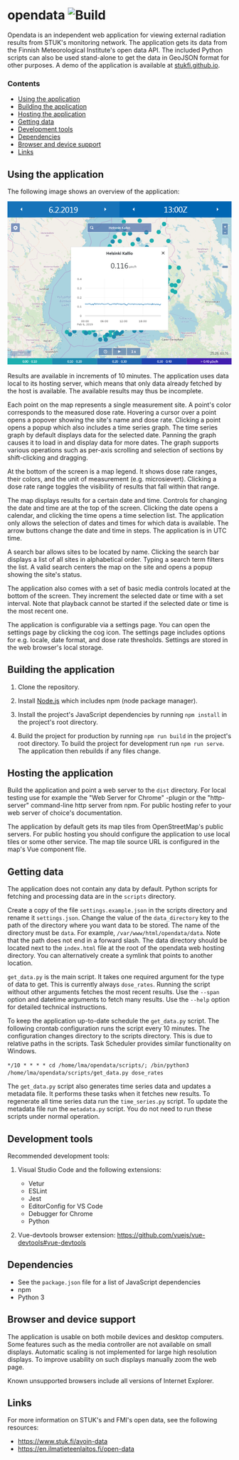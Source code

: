 # opendata ![Build](https://github.com/StukFi/opendata/workflows/Build/badge.svg?branch=master)

Opendata is an independent web application for viewing external radiation results from STUK's monitoring network. The application gets its data from the Finnish Meteorological Institute's open data API.  The included Python scripts can also be used stand-alone to get the data in GeoJSON format for other purposes. A demo of the application is available at [stukfi.github.io](https://stukfi.github.io/).

### Contents
- [Using the application](#using-the-application)
- [Building the application](#building-the-application)
- [Hosting the application](#hosting-the-application)
- [Getting data](#getting-data)
- [Development tools](#development-tools)
- [Dependencies](#dependencies)
- [Browser and device support](#browser-and-device-support)
- [Links](#links)

## Using the application

The following image shows an overview of the application:

![](docs/overview.PNG)

Results are available in increments of 10 minutes. The application uses data local to its hosting server, which means that only data already fetched by the host is available. The available results may thus be incomplete.

Each point on the map represents a single measurement site. A point's color corresponds to the measured dose rate. Hovering a cursor over a point opens a popover showing the site's name and dose rate. Clicking a point opens a popup which also includes a time series graph. The time series graph by default displays data for the selected date. Panning the graph causes it to load in and display data for more dates. The graph supports various operations such as per-axis scrolling and selection of sections by shift-clicking and dragging.

At the bottom of the screen is a map legend. It shows dose rate ranges, their colors, and the unit of measurement (e.g. microsievert). Clicking a dose rate range toggles the visibility of results that fall within that range.

The map displays results for a certain date and time. Controls for changing the date and time are at the top of the screen. Clicking the date opens a calendar, and clicking the time opens a time selection list. The application only allows the selection of dates and times for which data is available. The arrow buttons change the date and time in steps. The application is in UTC time.

A search bar allows sites to be located by name. Clicking the search bar displays a list of all sites in alphabetical order. Typing a search term filters the list. A valid search centers the map on the site and opens a popup showing the site's status.

The application also comes with a set of basic media controls located at the bottom of the screen. They increment the selected date or time with a set interval. Note that playback cannot be started if the selected date or time is the most recent one.

The application is configurable via a settings page. You can open the settings page by clicking the cog icon. The settings page includes options for e.g. locale, date format, and dose rate thresholds. Settings are stored in the web browser's local storage.


## Building the application

1. Clone the repository.

2. Install [Node.js](https://nodejs.org) which includes npm (node package manager).

3. Install the project's JavaScript dependencies by running `npm install` in the project's root directory.

4. Build the project for production by running `npm run build` in the project's root directory. To build the project for development run `npm run serve`. The application then rebuilds if any files change.

## Hosting the application

Build the application and point a web server to the `dist` directory. For local testing use for example the "Web Server for Chrome" -plugin or the "http-server" command-line http server from npm. For public hosting refer to your web server of choice's documentation.

The application by default gets its map tiles from OpenStreetMap's public servers. For public hosting you should configure the application to use local tiles or some other service. The map tile source URL is configured in the map's Vue component file.

## Getting data

The application does not contain any data by default. Python scripts for fetching and processing data are in the `scripts` directory.

Create a copy of the file `settings.example.json` in the scripts directory and rename it `settings.json`. Change the value of the `data_directory` key to the path of the directory where you want data to be stored. The name of the directory must be `data`. For example, `/var/www/html/opendata/data`. Note that the path does not end in a forward slash. The data directory should be located next to the `index.html` file at the root of the opendata web hosting directory. You can alternatively create a symlink that points to another location.

`get_data.py` is the main script. It takes one required argument for the type of data to get. This is currently always `dose_rates`. Running the script without other arguments fetches the most recent results. Use the `--span` option and datetime arguments to fetch many results. Use the `--help` option for detailed technical instructions.

To keep the application up-to-date schedule the `get_data.py` script. The following crontab configuration runs the script every 10 minutes. The configuration changes directory to the scripts directory. This is due to relative paths in the scripts. Task Scheduler provides similar functionality on Windows.

`*/10 * * * * cd /home/lma/opendata/scripts/; /bin/python3 /home/lma/opendata/scripts/get_data.py dose_rates`

The `get_data.py` script also generates time series data and updates a metadata file. It performs these tasks when it fetches new results. To regenerate all time series data run the `time_series.py` script. To update the metadata file run the `metadata.py` script. You do not need to run these scripts under normal operation.

## Development tools

Recommended development tools:

1. Visual Studio Code and the following extensions:
    - Vetur
    - ESLint
    - Jest
    - EditorConfig for VS Code
    - Debugger for Chrome
    - Python

2. Vue-devtools browser extension: https://github.com/vuejs/vue-devtools#vue-devtools

## Dependencies

- See the `package.json` file for a list of JavaScript dependencies
- npm
- Python 3

## Browser and device support

The application is usable on both mobile devices and desktop computers. Some features such as the media controller are not available on small displays. Automatic scaling is not implemented for large high resolution displays. To improve usability on such displays manually zoom the web page.

Known unsupported browsers include all versions of Internet Explorer.

## Links

For more information on STUK's and FMI's open data, see the following resources:
- https://www.stuk.fi/avoin-data
- https://en.ilmatieteenlaitos.fi/open-data
